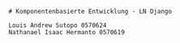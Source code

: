	# Komponentenbasierte Entwicklung - LN Django
    
    Louis Andrew Sutopo 0570624
    Nathanael Isaac Hermanto 0570619

